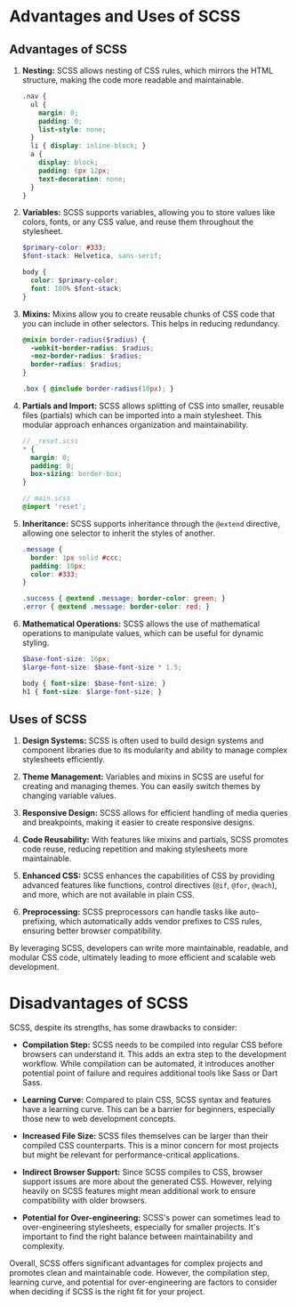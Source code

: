 
# Advantages and Uses of SCSS

## Advantages of SCSS

1. **Nesting:**
   SCSS allows nesting of CSS rules, which mirrors the HTML structure, making the code more readable and maintainable.
   ```scss
   .nav {
     ul {
       margin: 0;
       padding: 0;
       list-style: none;
     }
     li { display: inline-block; }
     a {
       display: block;
       padding: 6px 12px;
       text-decoration: none;
     }
   }
   ```

2. **Variables:**
   SCSS supports variables, allowing you to store values like colors, fonts, or any CSS value, and reuse them throughout the stylesheet.
   ```scss
   $primary-color: #333;
   $font-stack: Helvetica, sans-serif;

   body {
     color: $primary-color;
     font: 100% $font-stack;
   }
   ```

3. **Mixins:**
   Mixins allow you to create reusable chunks of CSS code that you can include in other selectors. This helps in reducing redundancy.
   ```scss
   @mixin border-radius($radius) {
     -webkit-border-radius: $radius;
     -moz-border-radius: $radius;
     border-radius: $radius;
   }

   .box { @include border-radius(10px); }
   ```

4. **Partials and Import:**
   SCSS allows splitting of CSS into smaller, reusable files (partials) which can be imported into a main stylesheet. This modular approach enhances organization and maintainability.
   ```scss
   // _reset.scss
   * {
     margin: 0;
     padding: 0;
     box-sizing: border-box;
   }

   // main.scss
   @import 'reset';
   ```

5. **Inheritance:**
   SCSS supports inheritance through the `@extend` directive, allowing one selector to inherit the styles of another.
   ```scss
   .message {
     border: 1px solid #ccc;
     padding: 10px;
     color: #333;
   }

   .success { @extend .message; border-color: green; }
   .error { @extend .message; border-color: red; }
   ```

6. **Mathematical Operations:**
   SCSS allows the use of mathematical operations to manipulate values, which can be useful for dynamic styling.
   ```scss
   $base-font-size: 16px;
   $large-font-size: $base-font-size * 1.5;

   body { font-size: $base-font-size; }
   h1 { font-size: $large-font-size; }
   ```

## Uses of SCSS

1. **Design Systems:**
   SCSS is often used to build design systems and component libraries due to its modularity and ability to manage complex stylesheets efficiently.

2. **Theme Management:**
   Variables and mixins in SCSS are useful for creating and managing themes. You can easily switch themes by changing variable values.

3. **Responsive Design:**
   SCSS allows for efficient handling of media queries and breakpoints, making it easier to create responsive designs.

4. **Code Reusability:**
   With features like mixins and partials, SCSS promotes code reuse, reducing repetition and making stylesheets more maintainable.

5. **Enhanced CSS:**
   SCSS enhances the capabilities of CSS by providing advanced features like functions, control directives (`@if`, `@for`, `@each`), and more, which are not available in plain CSS.

6. **Preprocessing:**
   SCSS preprocessors can handle tasks like auto-prefixing, which automatically adds vendor prefixes to CSS rules, ensuring better browser compatibility.

By leveraging SCSS, developers can write more maintainable, readable, and modular CSS code, ultimately leading to more efficient and scalable web development.

# Disadvantages of SCSS

SCSS, despite its strengths, has some drawbacks to consider:

* **Compilation Step:** SCSS needs to be compiled into regular CSS before browsers can understand it. This adds an extra step to the development workflow. While compilation can be automated, it introduces another potential point of failure and requires additional tools like Sass or Dart Sass.

* **Learning Curve:** Compared to plain CSS, SCSS syntax and features have a learning curve. This can be a barrier for beginners, especially those new to web development concepts.

* **Increased File Size:** SCSS files themselves can be larger than their compiled CSS counterparts. This is a minor concern for most projects but might be relevant for performance-critical applications.

* **Indirect Browser Support:** Since SCSS compiles to CSS, browser support issues are more about the generated CSS. However, relying heavily on SCSS features might mean additional work to ensure compatibility with older browsers.

* **Potential for Over-engineering:** SCSS's power can sometimes lead to over-engineering stylesheets, especially for smaller projects. It's important to find the right balance between maintainability and complexity.

Overall, SCSS offers significant advantages for complex projects and promotes clean and maintainable code. However, the compilation step, learning curve, and potential for over-engineering are factors to consider when deciding if SCSS is the right fit for your project.
